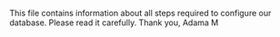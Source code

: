 This file contains information about all steps required to configure our database.
Please read it carefully.
Thank you,
Adama M
